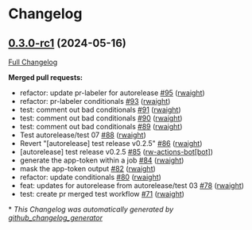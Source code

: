 # Changelog

## [0.3.0-rc1](https://github.com/rwaight/test-actions/tree/0.3.0-rc1) (2024-05-16)

[Full Changelog](https://github.com/rwaight/test-actions/compare/v0.2.4...0.3.0-rc1)

**Merged pull requests:**

- refactor: update pr-labeler for autorelease [\#95](https://github.com/rwaight/test-actions/pull/95) ([rwaight](https://github.com/rwaight))
- refactor: pr-labeler conditionals [\#93](https://github.com/rwaight/test-actions/pull/93) ([rwaight](https://github.com/rwaight))
- test: comment out bad conditionals [\#91](https://github.com/rwaight/test-actions/pull/91) ([rwaight](https://github.com/rwaight))
- test: comment out bad conditionals [\#90](https://github.com/rwaight/test-actions/pull/90) ([rwaight](https://github.com/rwaight))
- test: comment out bad conditionals [\#89](https://github.com/rwaight/test-actions/pull/89) ([rwaight](https://github.com/rwaight))
- Test autorelease/test 07 [\#88](https://github.com/rwaight/test-actions/pull/88) ([rwaight](https://github.com/rwaight))
- Revert "\[autorelease\] test release v0.2.5" [\#86](https://github.com/rwaight/test-actions/pull/86) ([rwaight](https://github.com/rwaight))
- \[autorelease\] test release v0.2.5 [\#85](https://github.com/rwaight/test-actions/pull/85) ([rw-actions-bot[bot]](https://github.com/apps/rw-actions-bot))
- generate the app-token within a job [\#84](https://github.com/rwaight/test-actions/pull/84) ([rwaight](https://github.com/rwaight))
- mask the app-token output [\#82](https://github.com/rwaight/test-actions/pull/82) ([rwaight](https://github.com/rwaight))
- refactor: update conditionals [\#80](https://github.com/rwaight/test-actions/pull/80) ([rwaight](https://github.com/rwaight))
- feat: updates for autorelease from autorelease/test 03 [\#78](https://github.com/rwaight/test-actions/pull/78) ([rwaight](https://github.com/rwaight))
- test: create pr merged test workflow [\#71](https://github.com/rwaight/test-actions/pull/71) ([rwaight](https://github.com/rwaight))



\* *This Changelog was automatically generated by [github_changelog_generator](https://github.com/github-changelog-generator/github-changelog-generator)*
